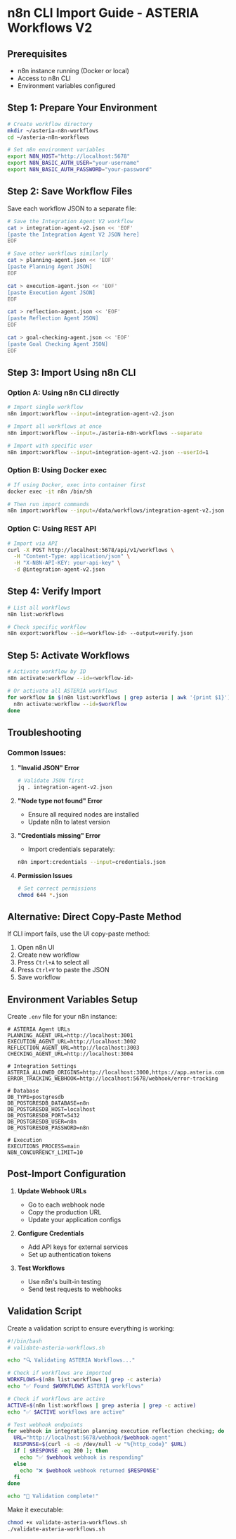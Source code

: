 # n8n CLI Import Guide - ASTERIA Workflows V2

## Prerequisites
- n8n instance running (Docker or local)
- Access to n8n CLI
- Environment variables configured

## Step 1: Prepare Your Environment

```bash
# Create workflow directory
mkdir ~/asteria-n8n-workflows
cd ~/asteria-n8n-workflows

# Set n8n environment variables
export N8N_HOST="http://localhost:5678"
export N8N_BASIC_AUTH_USER="your-username"
export N8N_BASIC_AUTH_PASSWORD="your-password"
```

## Step 2: Save Workflow Files

Save each workflow JSON to a separate file:

```bash
# Save the Integration Agent V2 workflow
cat > integration-agent-v2.json << 'EOF'
[paste the Integration Agent V2 JSON here]
EOF

# Save other workflows similarly
cat > planning-agent.json << 'EOF'
[paste Planning Agent JSON]
EOF

cat > execution-agent.json << 'EOF'
[paste Execution Agent JSON]
EOF

cat > reflection-agent.json << 'EOF'
[paste Reflection Agent JSON]
EOF

cat > goal-checking-agent.json << 'EOF'
[paste Goal Checking Agent JSON]
EOF
```

## Step 3: Import Using n8n CLI

### Option A: Using n8n CLI directly

```bash
# Import single workflow
n8n import:workflow --input=integration-agent-v2.json

# Import all workflows at once
n8n import:workflow --input=./asteria-n8n-workflows --separate

# Import with specific user
n8n import:workflow --input=integration-agent-v2.json --userId=1
```

### Option B: Using Docker exec

```bash
# If using Docker, exec into container first
docker exec -it n8n /bin/sh

# Then run import commands
n8n import:workflow --input=/data/workflows/integration-agent-v2.json
```

### Option C: Using REST API

```bash
# Import via API
curl -X POST http://localhost:5678/api/v1/workflows \
  -H "Content-Type: application/json" \
  -H "X-N8N-API-KEY: your-api-key" \
  -d @integration-agent-v2.json
```

## Step 4: Verify Import

```bash
# List all workflows
n8n list:workflows

# Check specific workflow
n8n export:workflow --id=<workflow-id> --output=verify.json
```

## Step 5: Activate Workflows

```bash
# Activate workflow by ID
n8n activate:workflow --id=<workflow-id>

# Or activate all ASTERIA workflows
for workflow in $(n8n list:workflows | grep asteria | awk '{print $1}'); do
  n8n activate:workflow --id=$workflow
done
```

## Troubleshooting

### Common Issues:

1. **"Invalid JSON" Error**
   ```bash
   # Validate JSON first
   jq . integration-agent-v2.json
   ```

2. **"Node type not found" Error**
   - Ensure all required nodes are installed
   - Update n8n to latest version

3. **"Credentials missing" Error**
   - Import credentials separately:
   ```bash
   n8n import:credentials --input=credentials.json
   ```

4. **Permission Issues**
   ```bash
   # Set correct permissions
   chmod 644 *.json
   ```

## Alternative: Direct Copy-Paste Method

If CLI import fails, use the UI copy-paste method:

1. Open n8n UI
2. Create new workflow
3. Press `Ctrl+A` to select all
4. Press `Ctrl+V` to paste the JSON
5. Save workflow

## Environment Variables Setup

Create `.env` file for your n8n instance:

```env
# ASTERIA Agent URLs
PLANNING_AGENT_URL=http://localhost:3001
EXECUTION_AGENT_URL=http://localhost:3002
REFLECTION_AGENT_URL=http://localhost:3003
CHECKING_AGENT_URL=http://localhost:3004

# Integration Settings
ASTERIA_ALLOWED_ORIGINS=http://localhost:3000,https://app.asteria.com
ERROR_TRACKING_WEBHOOK=http://localhost:5678/webhook/error-tracking

# Database
DB_TYPE=postgresdb
DB_POSTGRESDB_DATABASE=n8n
DB_POSTGRESDB_HOST=localhost
DB_POSTGRESDB_PORT=5432
DB_POSTGRESDB_USER=n8n
DB_POSTGRESDB_PASSWORD=n8n

# Execution
EXECUTIONS_PROCESS=main
N8N_CONCURRENCY_LIMIT=10
```

## Post-Import Configuration

1. **Update Webhook URLs**
   - Go to each webhook node
   - Copy the production URL
   - Update your application configs

2. **Configure Credentials**
   - Add API keys for external services
   - Set up authentication tokens

3. **Test Workflows**
   - Use n8n's built-in testing
   - Send test requests to webhooks

## Validation Script

Create a validation script to ensure everything is working:

```bash
#!/bin/bash
# validate-asteria-workflows.sh

echo "🔍 Validating ASTERIA Workflows..."

# Check if workflows are imported
WORKFLOWS=$(n8n list:workflows | grep -c asteria)
echo "✅ Found $WORKFLOWS ASTERIA workflows"

# Check if workflows are active
ACTIVE=$(n8n list:workflows | grep asteria | grep -c active)
echo "✅ $ACTIVE workflows are active"

# Test webhook endpoints
for webhook in integration planning execution reflection checking; do
  URL="http://localhost:5678/webhook/$webhook-agent"
  RESPONSE=$(curl -s -o /dev/null -w "%{http_code}" $URL)
  if [ $RESPONSE -eq 200 ]; then
    echo "✅ $webhook webhook is responding"
  else
    echo "❌ $webhook webhook returned $RESPONSE"
  fi
done

echo "🎉 Validation complete!"
```

Make it executable:
```bash
chmod +x validate-asteria-workflows.sh
./validate-asteria-workflows.sh
```
